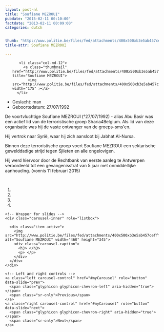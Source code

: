 ```yaml
---
layout: post-nl
title: "Soufiane MEZROUI"
pubdate: "2015-02-11 00:10:00"
factdate: "2013-02-11 00:09:00"
categories: dutch


thumb: "http://www.politie.be/files/fed/attachments/400x500xb3e5ab457cefff82bff92bd7019bffa4_thumb.jpg.pagespeed.ic.2_9HrYj7WA.jpg"
title-attr: Soufiane MEZROUI

---
```


<div class="row">

  <div class="col-xs-6 col-md-4">
<ul class="row polaroids">

       <li class="col-md-12">  
         <a class="thumbnail" href="http://www.politie.be/files/fed/attachments/400x500xb3e5ab457cefff82bff92bd7019bffa4_thumb.jpg.pagespeed.ic.2_9HrYj7WA.jpg" title="Soufiane MEZROUI">
           <img src="http://www.politie.be/files/fed/attachments/400x500xb3e5ab457cefff82bff92bd7019bffa4_thumb.jpg.pagespeed.ic.2_9HrYj7WA.jpg"  width="175" ></a>
      </li>  

  </ul>

  
  </div>
  <div class="col-xs-12 col-md-8">
 
<ul>
<li>Geslacht: man</li>
<li>Geboortedatum: 27/07/1992</li>
</ul> 


<p>De voortvluchtige Soufiane MEZROUI (°27/07/1992) - alias Abu Basir was een actief lid van de terroristische groep Sharia4Belgium. Als lid van deze organisatie was hij de vaste ontvanger van de groeps-sms'en.</p>

<p>Hij vertrok naar Syrië, waar hij zich aansloot bij Jabhat Al-Nursa.</p>

<p>Binnen deze terroristische groep voert Soufiane MEZROUI een sektarische gewelddadige strijd tegen Sjiieten en alle ongelovigen.</p>

<p>Hij werd hiervoor door de Rechtbank van eerste aanleg te Antwerpen veroordeeld tot een gevangenisstraf van 5 jaar met onmiddellijke aanhouding. (vonnis 11 februari 2015)</p>

<!-- SLIDER -->
<div class="container"  class="col-xs-12 col-md-12">
  <br>
  <div id="myCarousel" class="carousel slide" data-ride="carousel">
    <!-- Indicators -->
    <ol class="carousel-indicators">
      <li data-target="#myCarousel" data-slide-to="0" class="active"></li>
      <li data-target="#myCarousel" data-slide-to="1"></li>
      <li data-target="#myCarousel" data-slide-to="2"></li>
      <li data-target="#myCarousel" data-slide-to="3"></li>
    </ol>

    <!-- Wrapper for slides -->
    <div class="carousel-inner" role="listbox">

      <div class="item active">
        <img src="http://www.politie.be/files/fed/attachments/400x500xb3e5ab457cefff82bff92bd7019bffa4_thumb.jpg.pagespeed.ic.2_9HrYj7WA.jpg" alt="Soufiane MEZROUI" width="460" height="345">
        <div class="carousel-caption">
          <h3> </h3>
          <p> </p>
        </div>
      </div>
    </div>

    <!-- Left and right controls -->
    <a class="left carousel-control" href="#myCarousel" role="button" data-slide="prev">
      <span class="glyphicon glyphicon-chevron-left" aria-hidden="true"></span>
      <span class="sr-only">Previous</span>
    </a>
    <a class="right carousel-control" href="#myCarousel" role="button" data-slide="next">
      <span class="glyphicon glyphicon-chevron-right" aria-hidden="true"></span>
      <span class="sr-only">Next</span>
    </a>
  </div>
</div>

  <link rel="stylesheet" href="http://maxcdn.bootstrapcdn.com/bootstrap/3.3.5/css/bootstrap.min.css">
  <script src="https://ajax.googleapis.com/ajax/libs/jquery/1.11.3/jquery.min.js"></script>
  <script src="http://maxcdn.bootstrapcdn.com/bootstrap/3.3.5/js/bootstrap.min.js"></script>
  <!-- SLIDER -->
  
</div>


</div>


